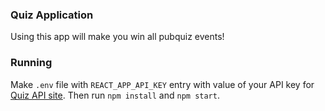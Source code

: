### Quiz Application

Using this app will make you win all pubquiz events!

### Running

Make `.env` file with `REACT_APP_API_KEY` entry with value of your API key for [Quiz API site](https://quizapi.io/).
Then run `npm install` and `npm start`.
